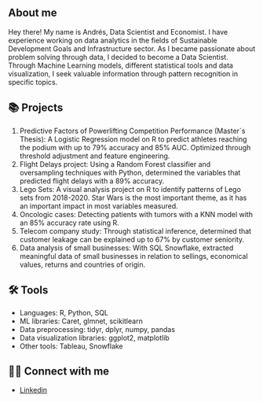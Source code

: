 ## About me 

Hey there! My name is Andrés, Data Scientist and Economist. I have experience working on data analytics in the fields of Sustainable Development Goals and Infrastructure sector. As I became passionate about problem solving through data, I decided to become a Data Scientist. Through Machine Learning models, different statistical tools and data visualization, I seek valuable information through pattern recognition in specific topics.

## 📚 Projects

1. Predictive Factors of Powerlifting Competition Performance (Master´s Thesis): A Logistic Regression model on R to predict athletes reaching the podium with up to 79% accuracy and 85% AUC. Optimized through threshold adjustment and feature engineering. 
2. Flight Delays project: Using a Random Forest classifier and oversampling techniques with Python, determined the variables that predicted flight delays with a 89% accuracy.
3. Lego Sets: A visual analysis project on R to identify patterns of Lego sets from 2018-2020. Star Wars is the most important theme, as it has an important impact in most variables measured. 
4. Oncologic cases: Detecting patients with tumors with a KNN model with an 85% accuracy rate using R.
5. Telecom company study: Through statistical inference, determined that customer leakage can be explained up to 67% by customer seniority. 
6. Data analysis of small businesses: With SQL Snowflake, extracted meaningful data of small businesses in relation to sellings, economical values, returns and countries of origin.

## 🛠️ Tools

- Languages: R, Python, SQL
- ML libraries: Caret, glmnet, scikitlearn
- Data preprocessing: tidyr, dplyr, numpy, pandas
- Data visualization libraries: ggplot2, matplotlib
- Other tools: Tableau, Snowflake

## 👋🏻 Connect with me

- [Linkedin](https://www.linkedin.com/in/andres-de-freitas-carmona/)

